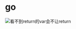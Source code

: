 # go

![看不到return的var会不让return](https://upload.moonchan.xyz/api/01LLWEUU425JG33BQLJRFKZQPPEBML2AZN/image.png)

